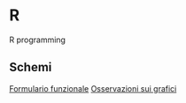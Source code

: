 # R
R programming

## Schemi
[Formulario funzionale](Formulario_funzionale.md)
[Osservazioni sui grafici](Osservazioni_grafici.md)
